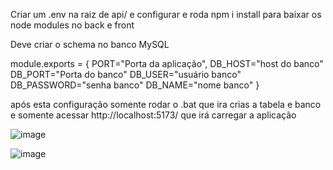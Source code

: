 Criar um .env na raiz de api/ e configurar e roda npm i install para baixar os node modules no back e front

Deve criar o schema no banco MySQL

module.exports = {
    PORT="Porta da aplicação",
    DB_HOST="host do banco"
    DB_PORT="Porta do banco"
    DB_USER="usuário banco"
    DB_PASSWORD="senha banco"
    DB_NAME="nome banco"
}

após esta configuração somente rodar o .bat que ira crias a tabela e banco e somente acessar http://localhost:5173/ que irá carregar a aplicação

![image](https://github.com/user-attachments/assets/83cffe39-1f4b-41a6-99df-1c50ce5389aa)

![image](https://github.com/user-attachments/assets/9b45de79-988c-4764-b494-d06760b7491b)


